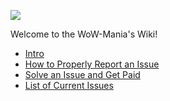 ![](http://i.imgur.com/n2btoyI.png)

Welcome to the WoW-Mania's Wiki!

* [Intro](https://github.com/wow-mania/Redemption/wiki/Intro)
* [How to Properly Report an Issue](https://github.com/wow-mania/Redemption/wiki/How-to-Properly-Report-an-Issue)
* [Solve an Issue and Get Paid](https://github.com/wow-mania/Redemption/wiki/Solve-an-Issue-and-get-Paid)
* [List of Current Issues](https://github.com/wow-mania/Redemption/issues)
